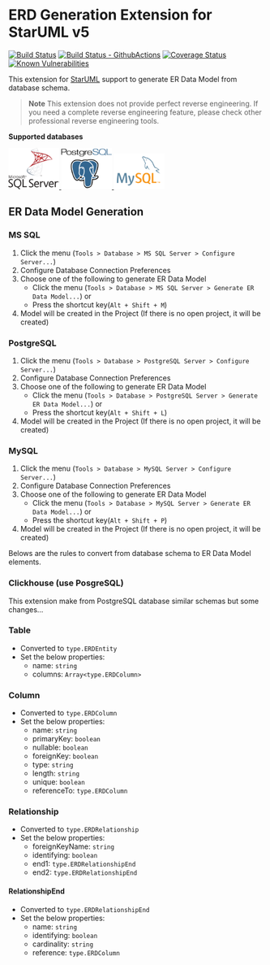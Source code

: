 # ERD Generation Extension for StarUML v5

[![Build Status](https://travis-ci.org/kkrisz1/staruml-reverse-db.svg?branch=master)](https://travis-ci.org/kkrisz1/staruml-reverse-db?branch=master)
[![Build Status - GithubActions](https://github.com/kkrisz1/staruml-reverse-db/actions/workflows/github-actions-ci.yml/badge.svg)](https://github.com/kkrisz1/staruml-reverse-db/actions/workflows/github-actions-ci.yml)
[![Coverage Status](https://coveralls.io/repos/github/kkrisz1/staruml-reverse-db/badge.svg?branch=master)](https://coveralls.io/github/kkrisz1/staruml-reverse-db?branch=master)
[![Known Vulnerabilities](https://snyk.io/test/github/kkrisz1/staruml-reverse-db/badge.svg?branch=master)](https://snyk.io/test/github/kkrisz1/staruml-reverse-db?branch=master)

This extension for [StarUML](http://staruml.io) support to generate ER Data Model from database schema.

> __Note__
> This extension does not provide perfect reverse engineering. 
> If you need a complete reverse engineering feature, please check other professional reverse engineering tools.

**Supported databases**

<a href="https://www.microsoft.com/sql-server/" title="SQL Server">
  <img src="./ms-sql.svg" width="100"/>
</a>
<a href="https://www.postgresql.org/" title="PostgreSQL">
  <img src="./postgre-sql.svg" width="100"/>
</a>
<a href="https://www.mysql.com/" title="MySQL">
  <img src="./mysql.svg" width="100"/>
</a>


## ER Data Model Generation

### MS SQL

1. Click the menu (`Tools > Database > MS SQL Server > Configure Server...`)
1. Configure Database Connection Preferences
1. Choose one of the following to generate ER Data Model
    * Click the menu (`Tools > Database > MS SQL Server > Generate ER Data Model...`) or 
    * Press the shortcut key(`Alt + Shift + M`)
1. Model will be created in the Project (If there is no open project, it will be created)

### PostgreSQL

1. Click the menu (`Tools > Database > PostgreSQL Server > Configure Server...`)
1. Configure Database Connection Preferences
1. Choose one of the following to generate ER Data Model
    * Click the menu (`Tools > Database > PostgreSQL Server > Generate ER Data Model...`) or 
    * Press the shortcut key(`Alt + Shift + L`)
1. Model will be created in the Project (If there is no open project, it will be created)

### MySQL

1. Click the menu (`Tools > Database > MySQL Server > Configure Server...`)
1. Configure Database Connection Preferences
1. Choose one of the following to generate ER Data Model
    * Click the menu (`Tools > Database > MySQL Server > Generate ER Data Model...`) or 
    * Press the shortcut key(`Alt + Shift + P`)
1. Model will be created in the Project (If there is no open project, it will be created)

Belows are the rules to convert from database schema to ER Data Model elements.


### Clickhouse (use PosgreSQL)

This extension make from PostgreSQL database similar schemas but some changes...


### Table

* Converted to `type.ERDEntity`
* Set the below properties:
    * name: `string`
    * columns: `Array<type.ERDColumn>`

### Column

* Converted to `type.ERDColumn`
* Set the below properties:
    * name: `string`
    * primaryKey: `boolean`
    * nullable: `boolean`
    * foreignKey: `boolean`
    * type: `string`
    * length: `string`
    * unique: `boolean`
    * referenceTo: `type.ERDColumn`

### Relationship

* Converted to `type.ERDRelationship`
* Set the below properties:
    * foreignKeyName: `string`
    * identifying: `boolean`
    * end1: `type.ERDRelationshipEnd`
    * end2: `type.ERDRelationshipEnd`

#### RelationshipEnd

* Converted to `type.ERDRelationshipEnd`
* Set the below properties:
    * name: `string`
    * identifying: `boolean`
    * cardinality: `string`
    * reference: `type.ERDColumn`
